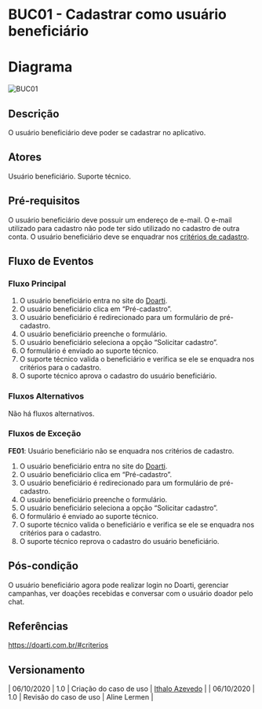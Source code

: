 # BUC01 - Cadastrar como usuário beneficiário

# Diagrama
![BUC01](../../assets/images/casosDeUso/BUC01.png)

## Descrição
O usuário beneficiário deve poder se cadastrar no aplicativo.

## Atores
Usuário beneficiário.
Suporte técnico.

## Pré-requisitos
O usuário beneficiário deve possuir um endereço de e-mail.
O e-mail utilizado para cadastro não pode ter sido utilizado no cadastro de outra conta.
O usuário beneficiário deve se enquadrar nos [critérios de cadastro](https://doarti.com.br/#criterios).

## Fluxo de Eventos

### Fluxo Principal
1. O usuário beneficiário entra no site do [Doarti](https://doarti.com.br/).
2. O usuário beneficiário clica em “Pré-cadastro”.
3. O usuário beneficiário é redirecionado para um formulário de pré-cadastro.
4. O usuário beneficiário preenche o formulário.
5. O usuário beneficiário seleciona a opção “Solicitar cadastro”.
6. O formulário é enviado ao suporte técnico.
7. O suporte técnico valida o beneficiário e verifica se ele se enquadra nos critérios para o cadastro.
8. O suporte técnico aprova o cadastro do usuário beneficiário.

### Fluxos Alternativos
Não há fluxos alternativos.

### Fluxos de Exceção
**FE01**: Usuário beneficiário não se enquadra nos critérios de cadastro.
   1. O usuário beneficiário entra no site do [Doarti](https://doarti.com.br/).
   2. O usuário beneficiário clica em “Pré-cadastro”.
   3. O usuário beneficiário é redirecionado para um formulário de pré-cadastro.
   4. O usuário beneficiário preenche o formulário.
   5. O usuário beneficiário seleciona a opção “Solicitar cadastro”.
   6. O formulário é enviado ao suporte técnico.
   7. O suporte técnico valida o beneficiário e verifica se ele se enquadra nos critérios para o cadastro.
   8. O suporte técnico reprova o cadastro do usuário beneficiário.

## Pós-condição
O usuário beneficiário agora pode realizar login no Doarti, gerenciar campanhas, ver doações recebidas e conversar com o usuário doador pelo chat.

## Referências
https://doarti.com.br/#criterios

## Versionamento
| 06/10/2020 | 1.0 | Criação do caso de uso | [Ithalo Azevedo](https://github.com/ithaloazevedo) |
| 06/10/2020 | 1.0 | Revisão do caso de uso | Aline Lermen |

